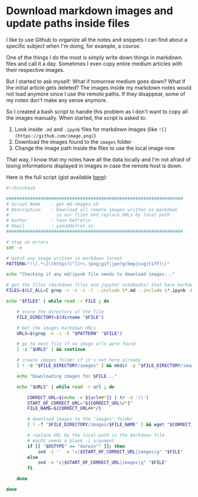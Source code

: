 # Download markdown images and update paths inside files 

I like to use Github to organize all the notes and snippets I can find about a
specific subject when I'm doing, for example, a course.

One of the things I do the most is simply write down things in markdown files
and call it a day. Sometimes I even copy entire medium articles with their
respective images.

But I started to ask myself: What if tomorrow medium goes down? What if the
initial article gets deleted? The images inside my markdown notes would not
load anymore since I use the remote paths. If they disappear, some of my notes
don't make any sense anymore.

So I created a bash script to handle this problem as I don't want to copy all
the images manually. When started, the script is asked to:

1. Look inside `.md` and `.ipynb` files for markdown images (like
   `![](https://github.com/image.png)`)
2. Download the images found to the `images` folder
3. Change the image path inside the files to use the local image now

That way, I know that my notes have all the data locally and I'm not afraid of
losing informations displayed in images in case the remote host is down.

Here is the full script (gist available [here](https://gist.github.com/kinoute/c5db7ef24ead3bb8f2b780424075628d)):

```bash
#!/bin/bash

###################################################################
# Script Name    : get-md-images.sh
# Description    : Download all remote images written as markdown
#                  in our files and replace URLs by local path.
# Author         : Yann Defretin
# Email          : yann@defret.in
###################################################################

# stop on errors
set -e

# match any image written in markdown format
PATTERN="!\[.*\]\(https?[^]]+\.(png|gif|jpe?g|bmp|svg|tiff)\)"

echo "Checking if any md/ipynb file needs to download images..."

# get the files (markdown files and jupyter notebooks) that have markdown images
FILES=$(LC_ALL=C grep -r -s -i -l --include \*.md --include \*.ipynb -E "$PATTERN" .)

echo "$FILES" | while read -r FILE ; do

    # store the directory of the file
    FILE_DIRECTORY=$(dirname "$FILE")

    # Get the images markdown URLs
    URLS=$(grep -o -i -E "$PATTERN" "$FILE")

    # go to next file if no image urls were found
    [ -z "$URLS" ] && continue

    # create images folder if it's not here already
    [ ! -d "$FILE_DIRECTORY/images" ] && mkdir -p "$FILE_DIRECTORY/images"

    echo "Downloading images for $FILE..."

    echo "$URLS" | while read -r url ; do

        CORRECT_URL=$(echo -e ${url##*]} | tr -d '()')
        START_OF_CORRECT_URL="${CORRECT_URL%/*}"
        FILE_NAME=${CORRECT_URL##*/}

        # download images to the "images" folder
        [ ! -f "$FILE_DIRECTORY/images/$FILE_NAME" ] && wget "$CORRECT_URL" -P "$FILE_DIRECTORY/images/" -q

        # replace URL by the local path in the markdown file
        # macOS needs a blank -i argument
        if [[ "$OSTYPE" == "darwin"* ]]; then
            sed -i '' -e "s|$START_OF_CORRECT_URL|images|g" "$FILE"
        else
            sed -e "s|$START_OF_CORRECT_URL|images|g" "$FILE"
        fi

    done

done
```
